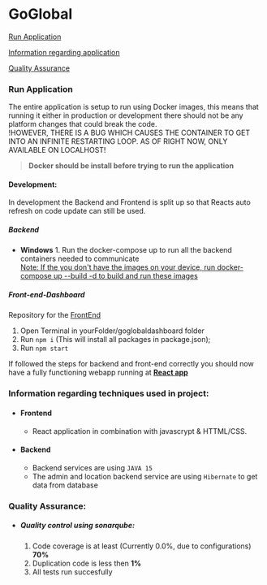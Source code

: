 # GoGlobal

[Run Application](#Run-Application)

[Information regarding application](#Information-regarding-techniques-used-in-project)

[Quality Assurance](#Quality-Assurance)

### Run Application

The entire application is setup to run using Docker images, this means that running it either in production or development there should not be any platform changes that could break the code.
<br>
!HOWEVER, THERE IS A BUG WHICH CAUSES THE CONTAINER TO GET INTO AN INFINITE RESTARTING LOOP. AS OF RIGHT NOW, ONLY AVAILABLE ON LOCALHOST!

> **Docker should be install before trying to run the application**

#### Development:

In development the Backend and Frontend is split up so that Reacts auto refresh on code update can still be used.

##### Backend

-   **Windows** 1. Run the docker-compose up to run all the backend containers needed to communicate
    <ins>
    <br>
    Note: If the you don't have the images on your device, run docker-compose up --build -d to build and run these images</ins>
    <br>

##### Front-end-Dashboard

Repository for the [FrontEnd](https://github.com/TimKuijpers2002/goglobaldashboard)

1. Open Terminal in yourFolder/goglobaldashboard folder
2. Run `npm i` (This will install all packages in package.json);
3. Run `npm start`

If followed the steps for backend and front-end correctly you should now have a fully functioning webapp running at [**React app**](http://localhost:3000)

### Information regarding techniques used in project:

-   #### Frontend
    -   React application in combination with javascrypt & HTTML/CSS.
-   #### Backend
    -   Backend services are using `JAVA 15`
    -   The admin and location backend service are using `Hibernate` to get data from database

### Quality Assurance:

-   ##### Quality control using sonarqube:

    1. Code coverage is at least (Currently 0.0%, due to configurations) **70%**
    2. Duplication code is less then **1%**
    3. All tests run succesfully
